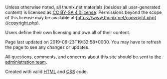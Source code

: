 Unless otherwise noted, all thunix.net materials (besides all user-generated content) is licensed as [CC BY-SA 4.0license](https://creativecommons.org/licenses/by-sa/4.0/). Permissions beyond the scope of this license may be available at [https://www.thunix.net/copyright.php](/copyright.php).

Users define their own licensing and own all of their content.

Page last updated on 2019-06-23T19:32:58+0000.  You may have to refresh the page to see any changes or updates.

All questions, comments, and concerns about this site should be sent to [the administration team](/contact.php).

Created with valid [HTML](https://validator.w3.org/check?uri=referer) and [CSS](https://jigsaw.w3.org/css-validator/check/referer) code.
